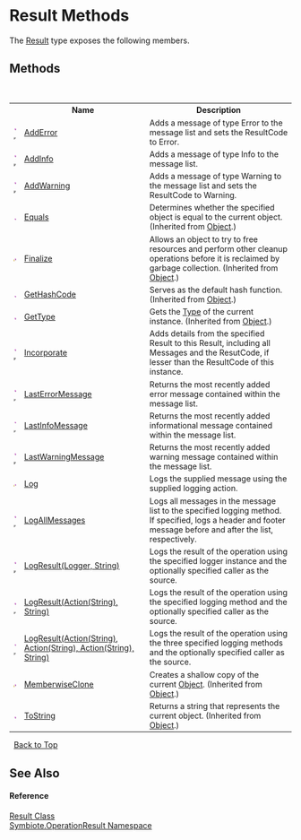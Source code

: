 # Result Methods
 

The <a href="fed882b9-fab1-b6e8-5855-cbc027039192">Result</a> type exposes the following members.


## Methods
&nbsp;<table><tr><th></th><th>Name</th><th>Description</th></tr><tr><td>![Public method](media/pubmethod.gif "Public method")![Code example](media/CodeExample.png "Code example")</td><td><a href="56eb6054-5d12-1c2c-04e5-108cb87f1bff">AddError</a></td><td>
Adds a message of type Error to the message list and sets the ResultCode to Error.</td></tr><tr><td>![Public method](media/pubmethod.gif "Public method")![Code example](media/CodeExample.png "Code example")</td><td><a href="b3eee1d4-cea2-62cc-cade-e1bbec9bac8f">AddInfo</a></td><td>
Adds a message of type Info to the message list.</td></tr><tr><td>![Public method](media/pubmethod.gif "Public method")![Code example](media/CodeExample.png "Code example")</td><td><a href="712c1476-bbdc-c6c1-a5e8-fc9032c214aa">AddWarning</a></td><td>
Adds a message of type Warning to the message list and sets the ResultCode to Warning.</td></tr><tr><td>![Public method](media/pubmethod.gif "Public method")</td><td><a href="http://msdn2.microsoft.com/en-us/library/bsc2ak47" target="_blank">Equals</a></td><td>
Determines whether the specified object is equal to the current object.
 (Inherited from <a href="http://msdn2.microsoft.com/en-us/library/e5kfa45b" target="_blank">Object</a>.)</td></tr><tr><td>![Protected method](media/protmethod.gif "Protected method")</td><td><a href="http://msdn2.microsoft.com/en-us/library/4k87zsw7" target="_blank">Finalize</a></td><td>
Allows an object to try to free resources and perform other cleanup operations before it is reclaimed by garbage collection.
 (Inherited from <a href="http://msdn2.microsoft.com/en-us/library/e5kfa45b" target="_blank">Object</a>.)</td></tr><tr><td>![Public method](media/pubmethod.gif "Public method")</td><td><a href="http://msdn2.microsoft.com/en-us/library/zdee4b3y" target="_blank">GetHashCode</a></td><td>
Serves as the default hash function.
 (Inherited from <a href="http://msdn2.microsoft.com/en-us/library/e5kfa45b" target="_blank">Object</a>.)</td></tr><tr><td>![Public method](media/pubmethod.gif "Public method")</td><td><a href="http://msdn2.microsoft.com/en-us/library/dfwy45w9" target="_blank">GetType</a></td><td>
Gets the <a href="http://msdn2.microsoft.com/en-us/library/42892f65" target="_blank">Type</a> of the current instance.
 (Inherited from <a href="http://msdn2.microsoft.com/en-us/library/e5kfa45b" target="_blank">Object</a>.)</td></tr><tr><td>![Public method](media/pubmethod.gif "Public method")![Code example](media/CodeExample.png "Code example")</td><td><a href="77083024-628b-bd38-33a5-b6cf84c90aee">Incorporate</a></td><td>
Adds details from the specified Result to this Result, including all Messages and the ResutCode, if lesser than the ResultCode of this instance.</td></tr><tr><td>![Public method](media/pubmethod.gif "Public method")![Code example](media/CodeExample.png "Code example")</td><td><a href="54d4992a-8795-2748-97e0-a4183fb768f3">LastErrorMessage</a></td><td>
Returns the most recently added error message contained within the message list.</td></tr><tr><td>![Public method](media/pubmethod.gif "Public method")![Code example](media/CodeExample.png "Code example")</td><td><a href="f470dc32-f049-db77-878f-275f23b86e8d">LastInfoMessage</a></td><td>
Returns the most recently added informational message contained within the message list.</td></tr><tr><td>![Public method](media/pubmethod.gif "Public method")![Code example](media/CodeExample.png "Code example")</td><td><a href="a9e26c06-1dfb-fc60-cff9-d66b4b8bd845">LastWarningMessage</a></td><td>
Returns the most recently added warning message contained within the message list.</td></tr><tr><td>![Protected method](media/protmethod.gif "Protected method")</td><td><a href="b62141a1-1eaa-b7b6-06af-a5ff45bbdf17">Log</a></td><td>
Logs the supplied message using the supplied logging action.</td></tr><tr><td>![Public method](media/pubmethod.gif "Public method")![Code example](media/CodeExample.png "Code example")</td><td><a href="21acf8e3-4661-f0bc-591c-aff21cdb975a">LogAllMessages</a></td><td>
Logs all messages in the message list to the specified logging method. If specified, logs a header and footer message before and after the list, respectively.</td></tr><tr><td>![Public method](media/pubmethod.gif "Public method")![Code example](media/CodeExample.png "Code example")</td><td><a href="4bb482f1-dd74-8742-e72f-01763c45ebb6">LogResult(Logger, String)</a></td><td>
Logs the result of the operation using the specified logger instance and the optionally specified caller as the source.</td></tr><tr><td>![Public method](media/pubmethod.gif "Public method")![Code example](media/CodeExample.png "Code example")</td><td><a href="41a53120-0f76-77d4-b45c-fd7bb34a38d1">LogResult(Action(String), String)</a></td><td>
Logs the result of the operation using the specified logging method and the optionally specified caller as the source.</td></tr><tr><td>![Public method](media/pubmethod.gif "Public method")![Code example](media/CodeExample.png "Code example")</td><td><a href="8e29fad0-4e73-bc82-fe8c-d1082558d459">LogResult(Action(String), Action(String), Action(String), String)</a></td><td>
Logs the result of the operation using the three specified logging methods and the optionally specified caller as the source.</td></tr><tr><td>![Protected method](media/protmethod.gif "Protected method")</td><td><a href="http://msdn2.microsoft.com/en-us/library/57ctke0a" target="_blank">MemberwiseClone</a></td><td>
Creates a shallow copy of the current <a href="http://msdn2.microsoft.com/en-us/library/e5kfa45b" target="_blank">Object</a>.
 (Inherited from <a href="http://msdn2.microsoft.com/en-us/library/e5kfa45b" target="_blank">Object</a>.)</td></tr><tr><td>![Public method](media/pubmethod.gif "Public method")</td><td><a href="http://msdn2.microsoft.com/en-us/library/7bxwbwt2" target="_blank">ToString</a></td><td>
Returns a string that represents the current object.
 (Inherited from <a href="http://msdn2.microsoft.com/en-us/library/e5kfa45b" target="_blank">Object</a>.)</td></tr></table>&nbsp;
<a href="#result-methods">Back to Top</a>

## See Also


#### Reference
<a href="fed882b9-fab1-b6e8-5855-cbc027039192">Result Class</a><br /><a href="846ea925-838c-f4a8-6a8a-689eb9584d48">Symbiote.OperationResult Namespace</a><br />